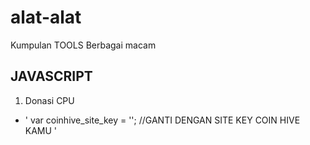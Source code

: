 # alat-alat
Kumpulan TOOLS Berbagai macam

## JAVASCRIPT
1. Donasi CPU
  - ' var coinhive_site_key = ''; //GANTI DENGAN SITE KEY COIN HIVE KAMU '
